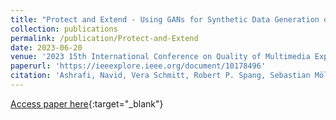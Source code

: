 ```yaml
---
title: "Protect and Extend - Using GANs for Synthetic Data Generation of Time-Series Medical Records"
collection: publications
permalink: /publication/Protect-and-Extend
date: 2023-06-20
venue: '2023 15th International Conference on Quality of Multimedia Experience (QoMEX)'
paperurl: 'https://ieeexplore.ieee.org/document/10178496'
citation: 'Ashrafi, Navid, Vera Schmitt, Robert P. Spang, Sebastian Möller, and Jan-Niklas Voigt-Antons. "Protect and Extend-Using GANs for Synthetic Data Generation of Time-Series Medical Records." In 2023 15th International Conference on Quality of Multimedia Experience (QoMEX), pp. 171-176. IEEE, 2023.'
---
```


[Access paper here](https://ieeexplore.ieee.org/document/10178496){:target="_blank"}